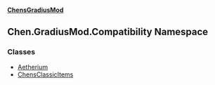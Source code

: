 
#### [ChensGradiusMod](./index 'index')

## Chen.GradiusMod.Compatibility Namespace

### Classes
- [Aetherium](./A7DokKiQwPFh8Sb5RpHf9A 'Chen.GradiusMod.Compatibility.Aetherium')
- [ChensClassicItems](./m245rwaqdexm7CWkve8NAQ 'Chen.GradiusMod.Compatibility.ChensClassicItems')

